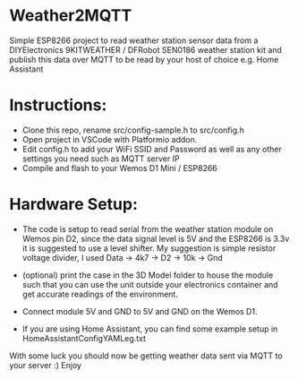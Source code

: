 # Weather2MQTT
Simple ESP8266 project to read weather station sensor data from a DIYElectronics 9KITWEATHER / DFRobot SEN0186 weather station kit and publish this data over MQTT to be read by your host of choice e.g. Home Assistant

# Instructions: 
- Clone this repo, rename src/config-sample.h to src/config.h 
- Open project in VSCode with Platformio addon. 
- Edit config.h to add your WiFi SSID and Password as well as any other settings you need such as MQTT server IP 
- Compile and flash to your Wemos D1 Mini / ESP8266

# Hardware Setup:
- The code is setup to read serial from the weather station module on Wemos pin D2, since the data signal level is 5V and the ESP8266 is 3.3v it is suggested to use a level shifter. My suggestion is simple resistor voltage divider, I used Data -> 4k7 -> D2 -> 10k -> Gnd
- (optional) print the case in the 3D Model folder to house the module such that you can use the unit outside your electronics container and get accurate readings of the environment. 
- Connect module 5V and GND to 5V and GND on the Wemos D1.

- If you are using Home Assistant, you can find some example setup in  HomeAssistantConfigYAMLeg.txt


With some luck you should now be getting weather data sent via MQTT to your server :) Enjoy
